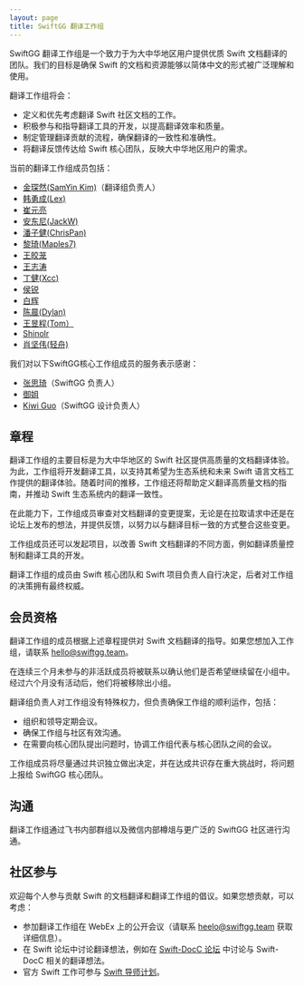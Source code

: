 ```yaml
---
layout: page
title: SwiftGG 翻译工作组
---
```


SwiftGG 翻译工作组是一个致力于为大中华地区用户提供优质 Swift 文档翻译的团队。我们的目标是确保 Swift 的文档和资源能够以简体中文的形式被广泛理解和使用。

翻译工作组将会：

* 定义和优先考虑翻译 Swift 社区文档的工作。
* 积极参与和指导翻译工具的开发，以提高翻译效率和质量。
* 制定管理翻译贡献的流程，确保翻译的一致性和准确性。
* 将翻译反馈传达给 Swift 核心团队，反映大中华地区用户的需求。

当前的翻译工作组成员包括：

* [金琛然(SamYin Kim)](https://github.com/chenranj)（翻译组负责人）
* [韩勇成(Lex)](https://github.com/llllllex)
* [崔元亮](https://github.com/moxcoot)
* [安东尼(JackW)](https://github.com/king-open)
* [潘子健(ChrisPan)](https://github.com/szupzj18)
* [黎琦(Maples7)](https://github.com/Maples7)
* [王皎茏](https://github.com/wang-jiaolong)
* [王志涛](https://github.com/brooklyn1999)
* [丁健(Xcc)](https://github.com/djroser)
* [侯锐](https://github.com/4dmoonlight)
* [白辉](https://github.com/bh3236)
* [陈晨(Dylan)](https://github.com/TsnumiDC)
* [王昱程(Tom）](https://github.com/NSCruiser)
* [Shinolr](https://github.com/Shinolr)
* [肖坚伟(轻舟)](https://github.com/hiETsang)

我们对以下SwiftGG核心工作组成员的服务表示感谢：

* [张思琦](https://github.com/SwiftSIQI)（SwiftGG 负责人）
* [御姐](https://github.com/OneeMe)
* [Kiwi Guo](https://github.com/loshoc)（SwiftGG 设计负责人）

## 章程

翻译工作组的主要目标是为大中华地区的 Swift 社区提供高质量的文档翻译体验。为此，工作组将开发翻译工具，以支持其希望为生态系统和未来 Swift 语言文档工作提供的翻译体验。随着时间的推移，工作组还将帮助定义翻译高质量文档的指南，并推动 Swift 生态系统内的翻译一致性。

在此能力下，工作组成员审查对文档翻译的变更提案，无论是在拉取请求中还是在论坛上发布的想法，并提供反馈，以努力以与翻译目标一致的方式整合这些变更。

工作组成员还可以发起项目，以改善 Swift 文档翻译的不同方面，例如翻译质量控制和翻译工具的开发。

翻译工作组的成员由 Swift 核心团队和 Swift 项目负责人自行决定，后者对工作组的决策拥有最终权威。

## 会员资格

翻译工作组的成员根据上述章程提供对 Swift 文档翻译的指导。如果您想加入工作组，请联系 hello@swiftgg.team。

在连续三个月未参与的非活跃成员将被联系以确认他们是否希望继续留在小组中。经过六个月没有活动后，他们将被移除出小组。

翻译组负责人对工作组没有特殊权力，但负责确保工作组的顺利运作，包括：

* 组织和领导定期会议。
* 确保工作组与社区有效沟通。
* 在需要向核心团队提出问题时，协调工作组代表与核心团队之间的会议。

工作组成员将尽量通过共识独立做出决定，并在达成共识存在重大挑战时，将问题上报给 SwiftGG 核心团队。

## 沟通

翻译工作组通过飞书内部群组以及微信内部樽俎与更广泛的 SwiftGG 社区进行沟通。

## 社区参与

欢迎每个人参与贡献 Swift 的文档翻译和翻译工作组的倡议。如果您想贡献，可以考虑：

* 参加翻译工作组在 WebEx 上的公开会议（请联系 heelo@swiftgg.team 获取详细信息）。
* 在 Swift 论坛中讨论翻译想法，例如在 [Swift-DocC 论坛](https://forums.swift.org/c/development/swift-docc) 中讨论与 Swift-DocC 相关的翻译想法。
* 官方 Swift 工作可参与 [Swift 导师计划](/mentorship)。

